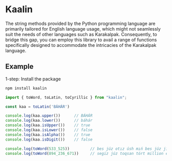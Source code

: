 # Kaalin

<p>
    The string methods provided by the Python programming language are primarily tailored for English language usage, which might not seamlessly suit the needs of other languages such as Karakalpak. Consequently, to bridge this gap, you can employ this library to avail a range of functions specifically designed to accommodate the intricacies of the Karakalpak language. 
</p>

## Example
1-step: Install the package
```bash
npm install kaalin
```

```javascript   
import { toWord, toLatin, toCyrillic } from "kaalin";

const kaa = toLatin('BÁHÁR')

console.log(kaa.upper())      // BÁHÁR
console.log(kaa.lower())      // báhár
console.log(kaa.isUpper())    // true
console.log(kaa.isLower())    // false
console.log(kaa.isAlpha())    // true
console.log(kaa.isDigit())    // false

console.log(toWord(533_525))         // bes júz otız úsh mıń bes júz jigirma bes
console.log(toWord(894_236_671))     // segiz júz toqsan tórt million eki júz otız altı mıń altı júz jetpis bir
```